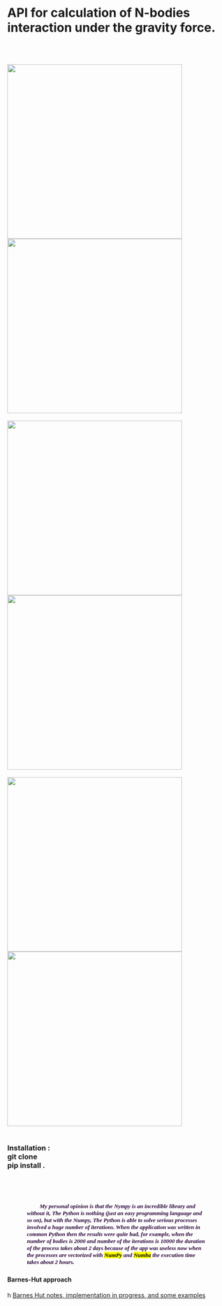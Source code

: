 
<h1  "Times New Roma" color='#270336' >API for  calculation of N-bodies interaction under the gravity force.</h1>

  
<br> <br>
       
   <img height="400" width="400" src="https://daodavid.github.io/gravity-simulation-api/resources/gift-generated-examples/b-7.gif">
  <img height="400" width="400" src="https://daodavid.github.io/gravity-simulation-api/resources/gift-generated-examples/b-11.gif"> 
 <br> <br>
  <img height="400" width="400" src="https://daodavid.github.io/gravity-simulation-api/resources/gift-generated-examples/b-16.gif">    
  <IMG height="400" width="400" src="https://daodavid.github.io/gravity-simulation-api/resources/gift-generated-examples/b-100.gif"> 
  <br> <br>
  <img height="400" width="400" src="https://daodavid.github.io/gravity-simulation-api/resources/gift-generated-examples/201-b.gif">    
  <img height="400" width="400" src="https://daodavid.github.io/gravity-simulation-api/resources/gift-generated-examples/2550-examples.gif"> 
  <br> <br>   
  <h3>Installation : </h> <br>
  git clone <br>
  pip install . <br>

<br> <br>
<h5 size="2" id="int-1" style="margin-right: 45px; margin-left: 45px">
<font face="Times New Roma" size="2" color='#270336' >
      &nbsp;&nbsp;&nbsp;&nbsp; &nbsp;&nbsp;&nbsp;&nbsp;My personal opinion is that the  Nympy is an incredible library and without it, The Python is nothing (just an easy programming language and so on), but with the Numpy, The  Python is able to solve serious processes involved a huge number of iterations. When the application was written in common Python then the results were quite bad, for example, when the number of bodies is 2000 and number of the iterations is  10000 the duration of the process takes about 2 days because of the app was useless now when the processes are vectorized with <mark>NumPy</mark> and <mark>Numba</mark> the execution time takes about 2 hours.
    </font>
</h5>   
    
 
   
  


<h4>Barnes-Hut approach</h4>h
<a href='https://github.com/daodavid/gravity-simulation/blob/BarnesHut_notes_and_implementatios/README.md'>Barnes Hut notes, implementation in progress, and some examples </a>

